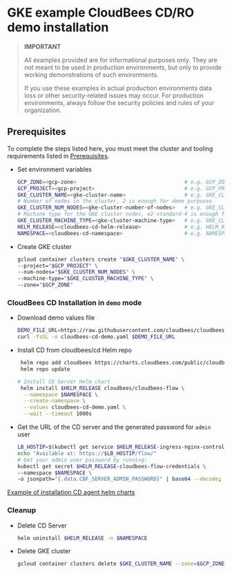 # GKE example CloudBees CD/RO demo installation

>**IMPORTANT**
>
>All examples provided are for informational purposes only. They are not meant to be used in production environments, but only to provide working demonstrations of such environments.
>
>If you use these examples in actual production environments data loss or other security-related issues may occur. For production environments, always follow the security policies and rules of your organization.

## Prerequisites
To complete the steps listed here, you must meet the cluster and tooling requirements listed in [Prerequisites](README.md#gke-available-examples-a-namecdro-gke-available-examples).



- Set environment variables
   ```bash
  GCP_ZONE=<gcp-zone>                                   # e.g. GCP_ZONE=us-east1-b
  GCP_PROJECT=<gcp-project>                             # e.g. GCP_PROJECT=cloudbees-cd-demo
  GKE_CLUSTER_NAME=<gke-cluster-name>                   # e.g. GKE_CLUSTER_NAME=gke-cd-demo
  # Number of nodes in the cluster, 2 is enough for demo purposes
  GKE_CLUSTER_NUM_NODES=<gke-cluster-number-of-nodes>   # e.g. GKE_CLUSTER_NUM_NODES=2
  # Machine type for the GKE cluster nodes, e2-standard-4 is enough for demo purposes
  GKE_CLUSTER_MACHINE_TYPE=<gke-cluster-machine-type>   # e.g. GKE_CLUSTER_MACHINE_TYPE=e2-standard-4
  HELM_RELEASE=<cloudbees-cd-helm-release>              # e.g. HELM_RELEASE=cd-demo
  NAMESPACE=<cloudbees-cd-namespace>                    # e.g. NAMESPACE=cd-demo
  ```  
- Create GKE cluster
    ```bash
    gcloud container clusters create "$GKE_CLUSTER_NAME" \
    --project="$GCP_PROJECT" \
    --num-nodes="$GKE_CLUSTER_NUM_NODES" \
    --machine-type="$GKE_CLUSTER_MACHINE_TYPE" \
    --zone="$GCP_ZONE"
  ```
### CloudBees CD Installation in `demo` mode  
- Download demo values file
  ```bash
  DEMO_FILE_URL=https://raw.githubusercontent.com/cloudbees/cloudbees-examples/master/cloudbees-cd/kubernetes/cloudbees-cd-demo.yaml
  curl -fsSL -o cloudbees-cd-demo.yaml $DEMO_FILE_URL
  ```
- Install CD from cloudbees/cd Helm repo
    ```bash
     helm repo add cloudbees https://charts.cloudbees.com/public/cloudbees
     helm repo update
  
    # Install CD Server Helm chart
     helm install $HELM_RELEASE cloudbees/cloudbees-flow \
      --namespace $NAMESPACE \
      --create-namespace \
      --values cloudbees-cd-demo.yaml \
      --wait --timeout 1000s
  ```
- Get the URL of the CD server and the generated password for `admin` user 
    ```bash
  LB_HOSTIP=$(kubectl get service $HELM_RELEASE-ingress-nginx-controller -n $NAMESPACE -o jsonpath="{.status.loadBalancer.ingress[0].ip}")
  echo "Available at: https://$LB_HOSTIP/flow/"
  # Get your admin user password by running:
  kubectl get secret $HELM_RELEASE-cloudbees-flow-credentials \
    --namespace $NAMESPACE \
    -o jsonpath="{.data.CBF_SERVER_ADMIN_PASSWORD}" | base64 --decode; echo
  ```  

[Example of installation CD agent helm charts](../common/agents.md)

### Cleanup

- Delete CD Server
    ```bash
    helm uninstall $HELM_RELEASE -n $NAMESPACE
  ```  
- Delete GKE cluster
   ```bash
   gcloud container clusters delete $GKE_CLUSTER_NAME --zone=$GCP_ZONE
  ```  
